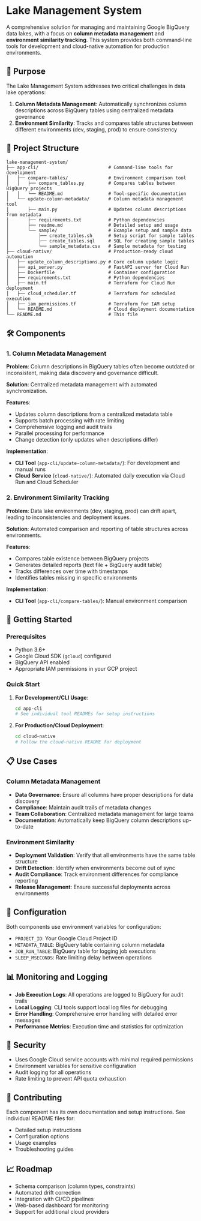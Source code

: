 # Lake Management System

A comprehensive solution for managing and maintaining Google BigQuery data lakes, with a focus on **column metadata management** and **environment similarity tracking**. This system provides both command-line tools for development and cloud-native automation for production environments.

## 🎯 Purpose

The Lake Management System addresses two critical challenges in data lake operations:

1. **Column Metadata Management**: Automatically synchronizes column descriptions across BigQuery tables using centralized metadata governance
2. **Environment Similarity**: Tracks and compares table structures between different environments (dev, staging, prod) to ensure consistency

## 📁 Project Structure

```
lake-management-system/
├── app-cli/                          # Command-line tools for development
│   ├── compare-tables/               # Environment comparison tool
│   │   ├── compare_tables.py         # Compares tables between BigQuery projects
│   │   └── README.md                 # Tool-specific documentation
│   └── update-column-metadata/       # Column metadata management tool
│       ├── main.py                   # Updates column descriptions from metadata
│       ├── requirements.txt          # Python dependencies
│       ├── readme.md                 # Detailed setup and usage
│       └── sample/                   # Example setup and sample data
│           ├── create_tables.sh      # Setup script for sample tables
│           ├── create_tables.sql     # SQL for creating sample tables
│           └── sample_metadata.csv   # Sample metadata for testing
├── cloud-native/                     # Production-ready cloud automation
│   ├── update_column_descriptions.py # Core column update logic
│   ├── api_server.py                 # FastAPI server for Cloud Run
│   ├── Dockerfile                    # Container configuration
│   ├── requirements.txt              # Python dependencies
│   ├── main.tf                       # Terraform for Cloud Run deployment
│   ├── cloud_scheduler.tf            # Terraform for scheduled execution
│   ├── iam_permissions.tf            # Terraform for IAM setup
│   └── README.md                     # Cloud deployment documentation
└── README.md                         # This file
```

## 🛠️ Components

### 1. Column Metadata Management

**Problem**: Column descriptions in BigQuery tables often become outdated or inconsistent, making data discovery and governance difficult.

**Solution**: Centralized metadata management with automated synchronization.

**Features**:
- Updates column descriptions from a centralized metadata table
- Supports batch processing with rate limiting
- Comprehensive logging and audit trails
- Parallel processing for performance
- Change detection (only updates when descriptions differ)

**Implementation**:
- **CLI Tool** (`app-cli/update-column-metadata/`): For development and manual runs
- **Cloud Service** (`cloud-native/`): Automated daily execution via Cloud Run and Cloud Scheduler

### 2. Environment Similarity Tracking

**Problem**: Data lake environments (dev, staging, prod) can drift apart, leading to inconsistencies and deployment issues.

**Solution**: Automated comparison and reporting of table structures across environments.

**Features**:
- Compares table existence between BigQuery projects
- Generates detailed reports (text file + BigQuery audit table)
- Tracks differences over time with timestamps
- Identifies tables missing in specific environments

**Implementation**:
- **CLI Tool** (`app-cli/compare-tables/`): Manual environment comparison

## 🚀 Getting Started

### Prerequisites

- Python 3.6+
- Google Cloud SDK (`gcloud`) configured
- BigQuery API enabled
- Appropriate IAM permissions in your GCP project

### Quick Start

1. **For Development/CLI Usage**:
   ```bash
   cd app-cli
   # See individual tool READMEs for setup instructions
   ```

2. **For Production/Cloud Deployment**:
   ```bash
   cd cloud-native
   # Follow the cloud-native README for deployment
   ```

## 📋 Use Cases

### Column Metadata Management

- **Data Governance**: Ensure all columns have proper descriptions for data discovery
- **Compliance**: Maintain audit trails of metadata changes
- **Team Collaboration**: Centralized metadata management for large teams
- **Documentation**: Automatically keep BigQuery column descriptions up-to-date

### Environment Similarity

- **Deployment Validation**: Verify that all environments have the same table structure
- **Drift Detection**: Identify when environments become out of sync
- **Audit Compliance**: Track environment differences for compliance reporting
- **Release Management**: Ensure successful deployments across environments

## 🔧 Configuration

Both components use environment variables for configuration:

- `PROJECT_ID`: Your Google Cloud Project ID
- `METADATA_TABLE`: BigQuery table containing column metadata
- `JOB_RUN_TABLE`: BigQuery table for logging job executions
- `SLEEP_MSECONDS`: Rate limiting delay between operations

## 📊 Monitoring and Logging

- **Job Execution Logs**: All operations are logged to BigQuery for audit trails
- **Local Logging**: CLI tools support local log files for debugging
- **Error Handling**: Comprehensive error handling with detailed error messages
- **Performance Metrics**: Execution time and statistics for optimization

## 🔐 Security

- Uses Google Cloud service accounts with minimal required permissions
- Environment variables for sensitive configuration
- Audit logging for all operations
- Rate limiting to prevent API quota exhaustion

## 🤝 Contributing

Each component has its own documentation and setup instructions. See individual README files for:
- Detailed setup instructions
- Configuration options
- Usage examples
- Troubleshooting guides

## 📈 Roadmap

- Schema comparison (column types, constraints)
- Automated drift correction
- Integration with CI/CD pipelines
- Web-based dashboard for monitoring
- Support for additional cloud providers 